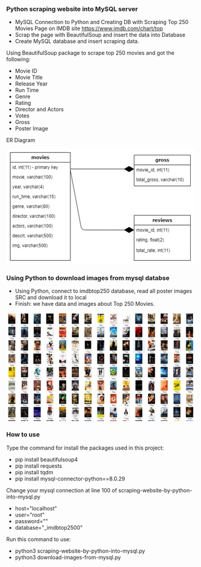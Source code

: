 ### Python scraping website into MySQL server

 - MySQL Connection to Python and Creating DB with Scraping Top 250 Movies Page on IMDB site https://www.imdb.com/chart/top
 - Scrap the page with BeautifulSoup and insert the data into Database
 - Create MySQL database and insert scraping data.

Using BeautifulSoup package to scrape top 250 movies and got the following:

 - Movie ID
 - Movie Title
 - Release Year
 - Run Time
 - Genre
 - Rating
 - Director and Actors
 - Votes
 - Gross
 - Poster Image

ER Diagram

<img src="https://github.com/phammyan530/python-scraping-website-into-mysql/blob/main/movie_posters/2022-table.jpg" width="500">

### Using Python to download images from mysql databse

- Using Python, connect to imdbtop250 database, read all poster images SRC and download it to local
- Finish: we have data and images about Top 250 Movies.

<img src="https://github.com/phammyan530/python-scraping-website-into-mysql/blob/main/movie_posters/posters.jpg">

### How to use

Type the command for install the packages used in this project:

- pip install beautifulsoup4
- pip install requests
- pip install tqdm
- pip install mysql-connector-python==8.0.29

Change your mysql connection at line 100 of scraping-website-by-python-into-mysql.py

- host="localhost"
- user="root"
- password=""
- database="_imdbtop2500"

Run this command to use:

- python3 scraping-website-by-python-into-mysql.py
- python3 download-images-from-mysql.py